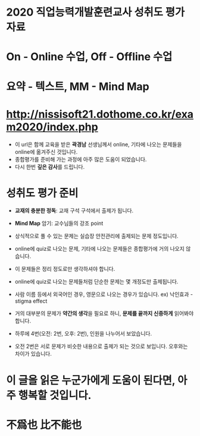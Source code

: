 # 2020 직업능력개발훈련교사 성취도 평가 자료
# On - Online 수업, Off - Offline 수업
# 요약 - 텍스트, MM - Mind Map

# http://nissisoft21.dothome.co.kr/exam2020/index.php
- 이 url은 함께 교육을 받은 **곽경남** 선생님께서 online, 기타에 나오는 문제들을 online에 옮겨주신 것입니다.
- 종합평가를 준비해 가는 과정에 아주 많은 도움이 되었습니다.
- 다시 한번 **깊은 감사**를 드립니다.

# 성취도 평가 준비
- **교재의 충분한 정독**: 교재 구석 구석에서 출제가 됩니다.
- **Mind Map** 암기: 교수님들의 강조 point

- 상식적으로 풀 수 있는 문제는 실습장 안전관리에 출제되는 문제 정도입니다.
- online에 quiz로 나오는 문제, 기타에 나오는 문제들은 종합평가에 거의 나오지 않습니다.
- 이 문제들은 정리 정도로만 생각하셔야 합니다.
- online에 quiz로 나오는 문제들처럼 단순한 문제는 몇 개정도만 출제됩니다.
- 사람 이름 등에서 외국어인 경우, 영문으로 나오는 경우가 있습니다. ex) 낙인효과 - stigma effect
- 거의 대부분의 문제가 **약간의 생각**을 필요로 하니, **문제를 끝까지 신중하게** 읽어봐야 합니다.
- 하루에 4번(오전: 2번, 오후: 2번), 인원을 나누어서 보았습니다.
- 오전 2번은 서로 문제가 비슷한 내용으로 출제가 되는 것으로 보입니다. 오후와는 차이가 있습니다.

# 이 글을 읽은 누군가에게 도움이 된다면, 아주 행복할 것입니다.

# 不爲也 比不能也
